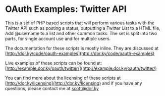 OAuth Examples: Twitter API
===========================

This is a set of PHP based scripts that will perform various tasks with the Twitter API such as posting a status, outputting a Twitter List to a HTML file, Add @username to a list and other common tasks. The set is split into two parts, for single account use and for multiple users.

The documentation for these scripts is mostly inline. They are discussed at [http://dor.ky/code/oauth-examples](http://dor.ky/code/oauth-examples)

Live examples of these scripts can be found at: [http://example.dor.ky/oauth/twitter/](http://example.dor.ky/oauth/twitter/)

You can find more about the licensing of these scripts at [http://dor.ky/licensing](http://dor.ky/licensing) and if you have any questions, please contact me at [scott@dor.ky](mailto:scott@dor.ky)